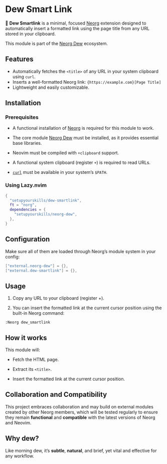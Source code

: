 # Dew Smart Link

🌿 **Dew Smartlink** is a minimal, focused [Neorg](https://github.com/nvim-neorg/neorg) extension designed to automatically insert a formatted link using the page title from any URL stored in your clipboard.

This module is part of the [Neorg Dew](https://github.com/setupyourskills/neorg-dew) ecosystem.

## Features

- Automatically fetches the `<title>` of any URL in your system clipboard using `curl`.
- Inserts a well-formatted Neorg link: `{https://example.com}[Page Title]`
- Lightweight and easily customizable.

## Installation

### Prerequisites

- A functional installation of [Neorg](https://github.com/nvim-neorg/neorg) is required for this module to work.
- The core module [Neorg Dew](https://github.com/setupyourskills/neorg-dew) must be installed, as it provides essential base libraries.

- Neovim must be compiled with `+clipboard` support.
- A functional system clipboard (register `+`) is required to read URLs.

- [`curl`](https://curl.se/) must be available in your system’s `$PATH`.

### Using Lazy.nvim

```lua
{
  "setupyourskills/dew-smartlink",
  ft = "norg",
  dependencies = {
    "setupyourskills/neorg-dew",
  },
}
```

## Configuration

Make sure all of them are loaded through Neorg’s module system in your config:

```lua
["external.neorg-dew"] = {},
["external.dew-smartlink"] = {},
```

## Usage

1. Copy any URL to your clipboard (register +).

2. You can insert the formatted link at the current cursor position using the built-in Neorg command:

```
:Neorg dew_smartlink
```

## How it works

This module will:

- Fetch the HTML page.

- Extract its `<title>`.

- Insert the formatted link at the current cursor position.

## Collaboration and Compatibility

This project embraces collaboration and may build on external modules created by other Neorg members, which will be tested regularly to ensure they remain **functional** and **compatible** with the latest versions of Neorg and Neovim.  

## Why **dew**?

Like morning dew, it’s **subtle**, **natural**, and brief, yet vital and effective for any workflow.
